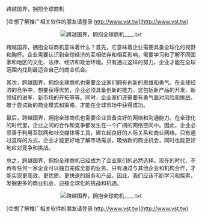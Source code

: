 跨越国界，拥抱全球商机

[😍想了解推广相关软件的朋友请登录 http://www.vst.tw](http://www.vst.tw)

 <center><img src="https://vst.tw/MP4/tuiguang/png/3.png" alt="跨越国界，拥抱全球商机____.txt"></center>

跨越国界，拥抱全球商机意味着什么？首先，它意味着企业需要具备全球化的视野和胸怀。企业需要认识到全球经济的互相依存和相互影响，需要学习和了解不同国家和地区的文化、法律、经济和政治环境。只有通过这样的努力，企业才能在全球范围内找到最适合自己的商业机会。

其次，跨越国界，拥抱全球商机也需要企业家们拥有创新的思维和勇气。在全球经济的竞争中，想要获得优势，企业必须具备创新的能力。这包括新产品的开发、新领域的进军、新市场的开拓等等。同时，企业家们还需要有勇气面对风险和挑战，敢于尝试新的商业模式和策略，才能在全球市场中获得成功。

最后，跨越国界，拥抱全球商机也需要企业具备良好的网络和沟通能力。在全球化的时代里，企业之间的合作和竞争都发生在一个广阔的网络空间中。因此，企业必须善于利用互联网和社交媒体等工具，建立起良好的人际关系和商业网络。只有通过这样的方式，企业才能更好地了解市场需求，吸纳新的商业机会，同时也能更好地应对竞争和挑战。

总之，跨越国界，拥抱全球商机已经成为了企业家们的必然选择。现在的时代，不再有任何一家企业可以独自完成全部的业务。只有通过与其他企业和机构合作，才能实现更高效、更优质、更快速的服务和产品。因此，我们应该不断学习和探索，发掘更多的商业机会，迎接全球化的挑战和机遇。

 <center><img src="https://vst.tw/MP4/tuiguang/png/4.png" alt="跨越国界，拥抱全球商机____.txt"></center>

[😍想了解推广相关软件的朋友请登录 http://www.vst.tw](http://www.vst.tw)



